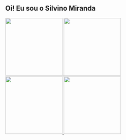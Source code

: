 ## Oi! Eu sou o Silvino Miranda

 <div>
  <a href="https://github.com/Silvinomo">
    <img height="180em" src="https://github-readme-stats.vercel.app/api/top-langs/?username=Silvinomo&layout=compact&langs_count=10"/> 
  </a>

  <a href="https://github.com/Silvinomo">    
    <img height="180em" src="https://github-readme-stats.vercel.app/api?username=Silvinomo&show_icons=true&include_all_commits=true&count_private=true"/>  
  </a>

</div>

 <div>
  <a href="https://github.com/tarsobessa">
    <img height="180em" src="https://github-readme-stats.vercel.app/api/top-langs/?username=tarsobessa&layout=compact&langs_count=10"/> 
  </a>

  <a href="https://github.com/tarsobessa">    
    <img height="180em" src="https://github-readme-stats.vercel.app/api?username=tarsobessa&show_icons=true&include_all_commits=true&count_private=true"/>  
  </a>

</div>
 
 <!-- <div>
  <a href="https://github.com/Silvinomo">
  <img height="180em" src="https://github-readme-stats.vercel.app/api?username=Silvinomo&show_icons=true&theme=dark&include_all_commits=true&count_private=true"/>
  <img height="180em" src="https://github-readme-stats.vercel.app/api/top-langs/?username=Silvinomo&layout=compact&langs_count=7&theme=dark"/>
</div> -->

<!-- https://github.com/teteusAraujo -->

<!--
<div style="display: inline_block"><br>
  <img align="center" alt="Rafa-Js" height="30" width="40" src="https://raw.githubusercontent.com/devicons/devicon/master/icons/javascript/javascript-plain.svg">
  <img align="center" alt="Rafa-Ts" height="30" width="40" src="https://raw.githubusercontent.com/devicons/devicon/master/icons/typescript/typescript-plain.svg">
  <img align="center" alt="Rafa-React" height="30" width="40" src="https://raw.githubusercontent.com/devicons/devicon/master/icons/react/react-original.svg">
  <img align="center" alt="Rafa-HTML" height="30" width="40" src="https://raw.githubusercontent.com/devicons/devicon/master/icons/html5/html5-original.svg">
  <img align="center" alt="Rafa-CSS" height="30" width="40" src="https://raw.githubusercontent.com/devicons/devicon/master/icons/css3/css3-original.svg">
  <img align="center" alt="Rafa-Python" height="30" width="40" src="https://raw.githubusercontent.com/devicons/devicon/master/icons/python/python-original.svg">
  <img align="center" alt="Rafa-Csharp" height="30" width="40" src="https://raw.githubusercontent.com/devicons/devicon/master/icons/csharp/csharp-original.svg">
  <img align="right" alt="Rafa-yoda" src="https://cdn.discordapp.com/attachments/795358919417397249/825430589581688872/hi.gif">
</div>

  ##

<div>
  <a href="https://www.youtube.com/channel/UC_-uuuZbY0AAt9CViNzvc-Q" target="_blank"><img src="https://img.shields.io/badge/YouTube-FF0000?style=for-the-badge&logo=youtube&logoColor=white" target="_blank"></a>
  <a href="https://instagram.com/rafaballerini" target="_blank"><img src="https://img.shields.io/badge/-Instagram-%23E4405F?style=for-the-badge&logo=instagram&logoColor=white" target="_blank"></a>
 	<a href="https://www.twitch.tv/rafaballerinii" target="_blank"><img src="https://img.shields.io/badge/Twitch-9146FF?style=for-the-badge&logo=twitch&logoColor=white" target="_blank"></a>
 <a href="https://discord.gg/G9GPg5SA75" target="_blank"><img src="https://img.shields.io/badge/Discord-7289DA?style=for-the-badge&logo=discord&logoColor=white" target="_blank"></a>
  <a href = "mailto:contato@rafaballerini.tech"><img src="https://img.shields.io/badge/-Gmail-%23333?style=for-the-badge&logo=gmail&logoColor=white" target="_blank"></a>
  <a href="https://www.linkedin.com/in/rafaella-ballerini-45875016a" target="_blank"><img src="https://img.shields.io/badge/-LinkedIn-%230077B5?style=for-the-badge&logo=linkedin&logoColor=white" target="_blank"></a>

  ![Snake animation](https://github.com/rafaballerini/rafaballerini/blob/output/github-contribution-grid-snake.svg)

</div> -->
